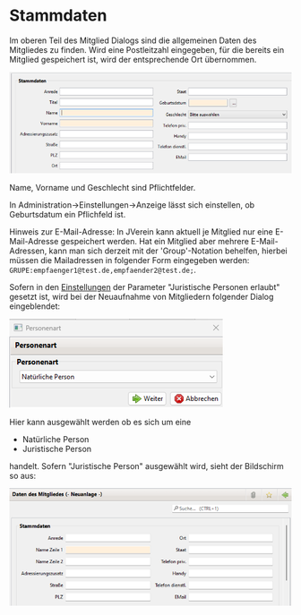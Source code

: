 # Stammdaten

Im oberen Teil des Mitglied Dialogs sind die allgemeinen Daten des Mitgliedes zu finden. Wird eine Postleitzahl eingegeben, für die bereits ein Mitglied gespeichert ist, wird der entsprechende Ort übernommen.

![](../../../../v3.1.x/mitglieder/content/img/Stammdaten.png)

Name, Vorname und Geschlecht sind Pflichtfelder.

In Administration->Einstellungen->Anzeige lässt sich einstellen, ob Geburtsdatum ein Pflichfeld ist.

Hinweis zur E-Mail-Adresse: In JVerein kann aktuell je Mitglied nur eine E-Mail-Adresse gespeichert werden. Hat ein Mitglied aber mehrere E-Mail-Adressen, kann man sich derzeit mit der 'Group'-Notation behelfen, hierbei müssen die Mailadressen in folgender Form eingegeben werden: `GRUPE:empfaenger1@test.de,empfaender2@test.de;`.

Sofern in den [Einstellungen](../../../3.1/administration/einstellungen/anzeige.md) der Parameter "Juristische Personen erlaubt" gesetzt ist, wird bei der Neuaufnahme von Mitgliedern folgender Dialog eingeblendet:

![](../../../../v3.1.x/mitglieder/content/img/Personenart.png)

Hier kann ausgewählt werden ob es sich um eine

* Natürliche Person
* Juristische Person

handelt. Sofern "Juristische Person" ausgewählt wird, sieht der Bildschirm so aus:

![](../../../../v3.1.x/mitglieder/content/img/JuristischePerson.png)
